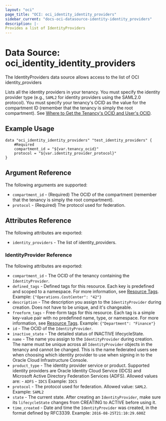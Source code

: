 ```yaml
---
layout: "oci"
page_title: "OCI: oci_identity_identity_providers"
sidebar_current: "docs-oci-datasource-identity-identity_providers"
description: |-
Provides a list of IdentityProviders
---
```

# Data Source: oci_identity_identity_providers
The IdentityProviders data source allows access to the list of OCI identity_providers

Lists all the identity providers in your tenancy. You must specify the identity provider type (e.g., `SAML2` for
identity providers using the SAML2.0 protocol). You must specify your tenancy's OCID as the value for the
compartment ID (remember that the tenancy is simply the root compartment).
See [Where to Get the Tenancy's OCID and User's OCID](https://docs.us-phoenix-1.oraclecloud.com/Content/API/Concepts/apisigningkey.htm#five).


## Example Usage

```hcl
data "oci_identity_identity_providers" "test_identity_providers" {
	#Required
	compartment_id = "${var.tenancy_ocid}"
	protocol = "${var.identity_provider_protocol}"
}
```

## Argument Reference

The following arguments are supported:

* `compartment_id` - (Required) The OCID of the compartment (remember that the tenancy is simply the root compartment). 
* `protocol` - (Required) The protocol used for federation.


## Attributes Reference

The following attributes are exported:

* `identity_providers` - The list of identity_providers.

### IdentityProvider Reference

The following attributes are exported:

* `compartment_id` - The OCID of the tenancy containing the `IdentityProvider`.
* `defined_tags` - Defined tags for this resource. Each key is predefined and scoped to a namespace. For more information, see [Resource Tags](https://docs.us-phoenix-1.oraclecloud.com/Content/General/Concepts/resourcetags.htm). Example: `{"Operations.CostCenter": "42"}` 
* `description` - The description you assign to the `IdentityProvider` during creation. Does not have to be unique, and it's changeable. 
* `freeform_tags` - Free-form tags for this resource. Each tag is a simple key-value pair with no predefined name, type, or namespace. For more information, see [Resource Tags](https://docs.us-phoenix-1.oraclecloud.com/Content/General/Concepts/resourcetags.htm). Example: `{"Department": "Finance"}` 
* `id` - The OCID of the `IdentityProvider`.
* `inactive_state` - The detailed status of INACTIVE lifecycleState.
* `name` - The name you assign to the `IdentityProvider` during creation. The name must be unique across all `IdentityProvider` objects in the tenancy and cannot be changed. This is the name federated users see when choosing which identity provider to use when signing in to the Oracle Cloud Infrastructure Console. 
* `product_type` - The identity provider service or product. Supported identity providers are Oracle Identity Cloud Service (IDCS) and Microsoft Active Directory Federation Services (ADFS).  Allowed values are: - `ADFS` - `IDCS`  Example: `IDCS` 
* `protocol` - The protocol used for federation. Allowed value: `SAML2`.  Example: `SAML2` 
* `state` - The current state. After creating an `IdentityProvider`, make sure its `lifecycleState` changes from CREATING to ACTIVE before using it. 
* `time_created` - Date and time the `IdentityProvider` was created, in the format defined by RFC3339.  Example: `2016-08-25T21:10:29.600Z` 

